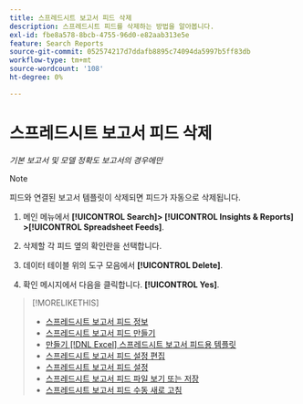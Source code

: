 ```yaml
---
title: 스프레드시트 보고서 피드 삭제
description: 스프레드시트 피드를 삭제하는 방법을 알아봅니다.
exl-id: fbe8a578-8bcb-4755-96d0-e82aab313e5e
feature: Search Reports
source-git-commit: 052574217d7ddafb8895c74094da5997b5ff83db
workflow-type: tm+mt
source-wordcount: '108'
ht-degree: 0%

---
```


# 스프레드시트 보고서 피드 삭제

*기본 보고서 및 모델 정확도 보고서의 경우에만*

>[!NOTE]
>
>피드와 연결된 보고서 템플릿이 삭제되면 피드가 자동으로 삭제됩니다.

1. 메인 메뉴에서 **[!UICONTROL Search]> [!UICONTROL Insights & Reports] >[!UICONTROL Spreadsheet Feeds]**.

1. 삭제할 각 피드 옆의 확인란을 선택합니다.

1. 데이터 테이블 위의 도구 모음에서 **[!UICONTROL Delete]**.

1. 확인 메시지에서 다음을 클릭합니다. **[!UICONTROL Yes]**.

>[!MORELIKETHIS]
>
>* [스프레드시트 보고서 피드 정보](spreadsheet-feed-about.md)
>* [스프레드시트 보고서 피드 만들기](spreadsheet-feed-create.md)
>* [만들기 [!DNL Excel] 스프레드시트 보고서 피드용 템플릿](spreadsheet-feed-create-excel-template.md)
>* [스프레드시트 보고서 피드 설정 편집](spreadsheet-feed-edit.md)
>* [스프레드시트 보고서 피드 설정](spreadsheet-feed-settings.md)
>* [스프레드시트 보고서 피드 파일 보기 또는 저장](spreadsheet-feed-view-or-save.md)
>* [스프레드시트 보고서 피드 수동 새로 고침](spreadsheet-feed-refresh.md)
